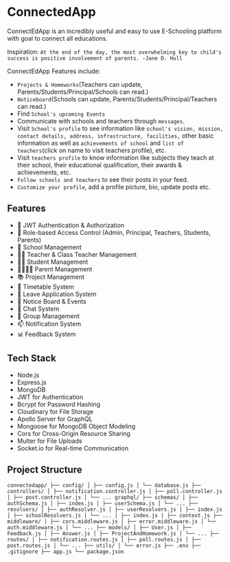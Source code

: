 # ConnectedApp

ConnectEdApp is an incredibly useful and easy to use E-Schooling platform with goal to connect all educations.

Inspiration:
`At the end of the day, the most overwhelming key to child's success is positive involvement of parents. -Jane D. Hull`

ConnectEdApp Features include:

- `Projects & Homeworks`(Teachers can update, Parents/Students/Principal/Schools can read.)
- `Noticeboard`(Schools can update, Parents/Students/Principal/Teachers can read.)
- Find `School's upcoming Events`
- Communicate with schools and teachers through `messages`.
- Visit `School's profile` to see information like `school's vision, mission, contact details, address, infrastructure, facilities,` other basic information as well as `achievements of school` and `list of teachers`(click on name to visit teachers profile), etc.
- Visit `teachers profile` to know information like subjects they teach at their school, their educational qualification, their awards & achievements, etc.
- `Follow schools and teachers` to see their posts in your feed.
- `Customize your profile`, add a profile picture, bio, update posts etc.

## Features

- 🔐 JWT Authentication & Authorization
- 👥 Role-based Access Control (Admin, Principal, Teachers, Students, Parents)
- 🏫 School Management
- 👨‍🏫 Teacher & Class Teacher Management
- 👨‍🎓 Student Management
- 👨‍👩‍👧‍👦 Parent Management
- 📚 Project Management
- 📅 Timetable System
- 📝 Leave Application System
- 📢 Notice Board & Events
- 💬 Chat System
- 👥 Group Management
- 📫 Notification System
- 📊 Feedback System

## Tech Stack

- Node.js
- Express.js
- MongoDB
- JWT for Authentication
- Bcrypt for Password Hashing
- Cloudinary for File Storage
- Apollo Server for GraphQL
- Mongoose for MongoDB Object Modeling
- Cors for Cross-Origin Resource Sharing
- Multer for File Uploads
- Socket.io for Real-time Communication

<!-- ## GraphQL API

### Endpoints

- **GraphQL Endpoint**: `/graphql`

### Queries

- `getAllPosts`: Fetch all posts.
- `getPostById(id: ID!)`: Fetch a post by its ID.
- `getAllSyllabuses`: Fetch all syllabuses.
- `getSyllabusById(id: ID!)`: Fetch a syllabus by its ID.
- `getAllFriendRequests`: Fetch all pending friend requests.

### Mutations

- `createPost(caption: String!, files: [String])`: Create a new post.
- `updatePost(id: ID!, caption: String, files: [String])`: Update an existing post.
- `deletePost(id: ID!)`: Delete a post.
- `createSyllabus(...)`: Create a new syllabus.
- `updateSyllabus(id: ID!, ...)`: Update an existing syllabus.
- `deleteSyllabus(id: ID!)`: Delete a syllabus.
- `sendFriendRequest(userId: ID!)`: Send a friend request.
- `acceptFriendRequest(requestId: ID!)`: Accept a friend request.
- `rejectFriendRequest(requestId: ID!)`: Reject a friend request.
- `cancelFriendRequest(userId: ID!)`: Cancel a friend request. -->

<!-- ## REST API Endpoints

### User Management

- `POST /api/user`: Create a new user.
- `GET /api/user/:id`: Get user details by ID.
- `PUT /api/user/:id`: Update user details.
- `DELETE /api/user/:id`: Delete a user.

### Social Features

- `POST /api/social/follow/:userId`: Follow a user.
- `POST /api/social/unfollow/:userId`: Unfollow a user.
- `GET /api/social/followers/:userId`: Get user's followers.
- `GET /api/social/following/:userId`: Get user's following.

### Chat and Messaging

- `GET /api/chats`: Get all chats.
- `POST /api/messages`: Send a message.
- `GET /api/messages/:chatId`: Get messages in a chat.

### Events and Notifications

- `GET /api/events`: Get all events.
- `POST /api/notifications`: Create a new notification.
- `GET /api/notifications`: Get all notifications.

## Prerequisites

- Node.js (v14 or higher)
- MongoDB
- npm or yarn

## Installation

1. Clone the repository

   ```bash
   git clone https://github.com/yourusername/connectedapp.git
   cd connectedapp
   ```

2. Install dependencies

   ```bash
   npm install
   ```

3. Configure environment variables
   Create a `.env` file in the root directory with the following variables:

   ```env
   # Server Configuration
   PORT=5000
   NODE_ENV=development

   # Database Configuration
   MONGODB_URI=mongodb://localhost:27017/your_database

   # JWT Configuration
   JWT_SECRET=your_jwt_secret_key
   JWT_REFRESH_EXPIRES_IN=30d
   JWT_ACCESS_EXPIRES_IN=15m

   # Cloudinary Configuration (for media uploads)
   CLOUDINARY_CLOUD_NAME=your_cloud_name
   CLOUDINARY_API_KEY=your_api_key
   CLOUDINARY_API_SECRET=your_api_secret

   # Email Configuration
   EMAIL_HOST=smtp.mailtrap.io
   EMAIL_PORT=2525
   EMAIL_USER=your_email_user
   EMAIL_PASS=your_email_password

   # Other Configuration
   GRAPHQL_PATH=/graphql
   FRONTEND_URL=http://localhost:3000

   # OAuth (if using social login)
   GOOGLE_CLIENT_ID=your_google_client_id
   GOOGLE_CLIENT_SECRET=your_google_client_secret
   FACEBOOK_APP_ID=your_facebook_app_id
   FACEBOOK_APP_SECRET=your_facebook_app_secret
   ```

4. Start the server

   ```bash
   # Development
   npm run dev

   # Production
   npm start
   ``` -->

<!-- ## License

This project is licensed under the MIT License. See the [LICENSE](LICENSE) file for details. -->

## Project Structure

`connectedapp/
├── config/
│ ├── config.js
│ └── database.js
├── controllers/
│ ├── notification.controller.js
│ ├── poll.controller.js
│ ├── post.controller.js
│ └── ...
graphql/
├── schemas/
│ ├── authSchema.js
│ ├── index.js
│ ├── userSchema.js
│ └── ...
├── resolvers/
│ ├── authResolver.js
│ ├── userResolvers.js
│ ├── index.js
│ ├── schoolResolvers.js
│ └── ...
| ├── index.js
| ├── context.js
├── middleware/
│ ├── cors.middleware.js
│ ├── error.middleware.js
│ └── auth.middleware.js
│ └── ...
├── models/
│ ├── User.js
│ ├── Feedback.js
│ ├── Answer.js
│ ├── ProjectAndHomework.js
│ └── ...
├── routes/
│ ├── notification.routes.js
│ ├── poll.routes.js
│ ├── post.routes.js
│ └── ...
├── utils/
│ └── error.js
├── .env
├── .gitignore
├── app.js
└── package.json`
